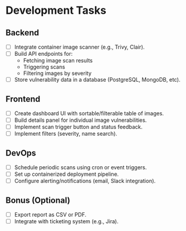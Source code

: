 
# Development Tasks

## Backend
- [ ] Integrate container image scanner (e.g., Trivy, Clair).
- [ ] Build API endpoints for:
  - Fetching image scan results
  - Triggering scans
  - Filtering images by severity
- [ ] Store vulnerability data in a database (PostgreSQL, MongoDB, etc).

## Frontend
- [ ] Create dashboard UI with sortable/filterable table of images.
- [ ] Build details panel for individual image vulnerabilities.
- [ ] Implement scan trigger button and status feedback.
- [ ] Implement filters (severity, name search).

## DevOps
- [ ] Schedule periodic scans using cron or event triggers.
- [ ] Set up containerized deployment pipeline.
- [ ] Configure alerting/notifications (email, Slack integration).

## Bonus (Optional)
- [ ] Export report as CSV or PDF.
- [ ] Integrate with ticketing system (e.g., Jira).
